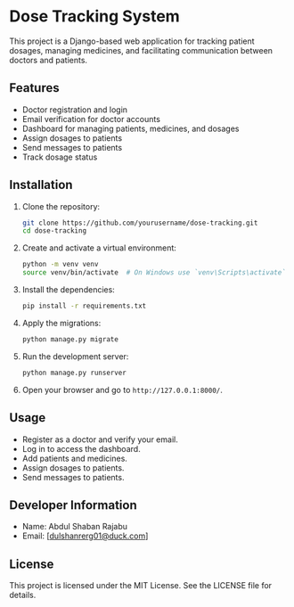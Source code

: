 # Dose Tracking System

This project is a Django-based web application for tracking patient dosages, managing medicines, and facilitating communication between doctors and patients.

## Features

- Doctor registration and login
- Email verification for doctor accounts
- Dashboard for managing patients, medicines, and dosages
- Assign dosages to patients
- Send messages to patients
- Track dosage status

## Installation

1. Clone the repository:
    ```sh
    git clone https://github.com/yourusername/dose-tracking.git
    cd dose-tracking
    ```

2. Create and activate a virtual environment:
    ```sh
    python -m venv venv
    source venv/bin/activate  # On Windows use `venv\Scripts\activate`
    ```

3. Install the dependencies:
    ```sh
    pip install -r requirements.txt
    ```

4. Apply the migrations:
    ```sh
    python manage.py migrate
    ```

5. Run the development server:
    ```sh
    python manage.py runserver
    ```

6. Open your browser and go to `http://127.0.0.1:8000/`.

## Usage

- Register as a doctor and verify your email.
- Log in to access the dashboard.
- Add patients and medicines.
- Assign dosages to patients.
- Send messages to patients.

## Developer Information

- Name: Abdul Shaban Rajabu
- Email: [dulshanrerg01@duck.com]


## License

This project is licensed under the MIT License. See the LICENSE file for details.